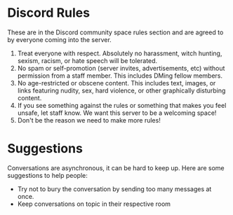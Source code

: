 # Discord Rules
 
These are in the Discord community space rules section and are agreed to by everyone coming into the server.

1. Treat everyone with respect. Absolutely no harassment, witch hunting, sexism, racism, or hate speech will be tolerated.
2. No spam or self-promotion (server invites, advertisements, etc) without permission from a staff member. This includes DMing fellow members.
3. No age-restricted or obscene content. This includes text, images, or links featuring nudity, sex, hard violence, or other graphically disturbing content.
4. If you see something against the rules or something that makes you feel unsafe, let staff know. We want this server to be a welcoming space!
5. Don't be the reason we need to make more rules! 

# Suggestions

Conversations are asynchronous, it can be hard to keep up. Here are some suggestions to help people:
- Try not to bury the conversation by sending too many messages at once.
- Keep conversations on topic in their respective room